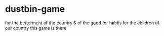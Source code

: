 # dustbin-game
for the betterment of the country &amp; of the good for habits for the children of our country this game is there
